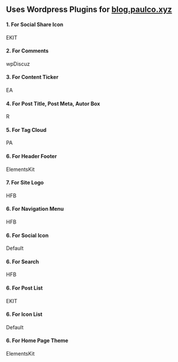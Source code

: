 ## Uses Wordpress Plugins for [blog.paulco.xyz](https:blog.paulco.xyz)
#### 1. For Social Share Icon

EKIT

#### 2. For Comments

wpDiscuz

#### 3. For Content Ticker

EA

#### 4. For Post Title, Post Meta, Autor Box

R

#### 5. For Tag Cloud

PA

#### 6. For Header Footer
ElementsKit

#### 7. For Site Logo
HFB

#### 6. For Navigation Menu
HFB

#### 6. For Social Icon
Default

#### 6. For Search
HFB

#### 6. For Post List
EKIT

#### 6. For Icon List
Default

#### 6. For Home Page Theme
ElementsKit

